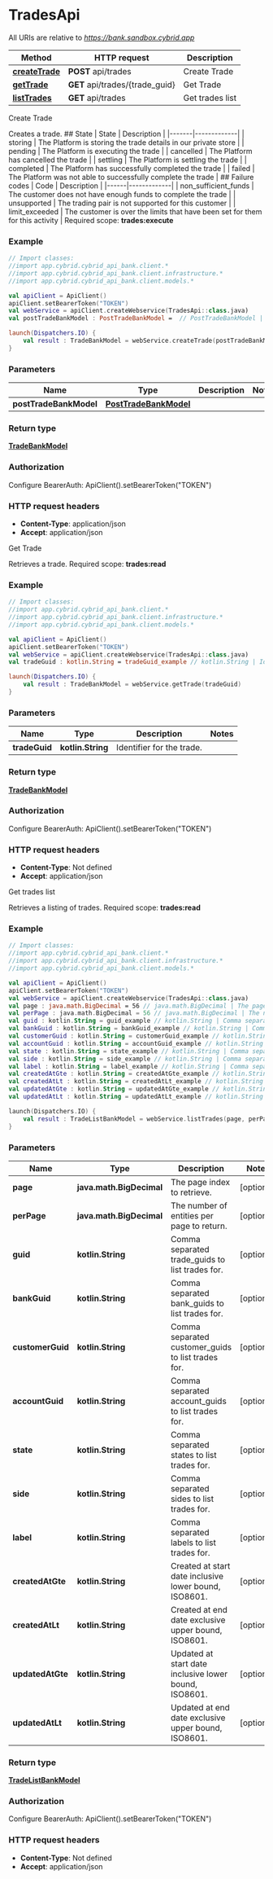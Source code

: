 # TradesApi

All URIs are relative to *https://bank.sandbox.cybrid.app*

Method | HTTP request | Description
------------- | ------------- | -------------
[**createTrade**](TradesApi.md#createTrade) | **POST** api/trades | Create Trade
[**getTrade**](TradesApi.md#getTrade) | **GET** api/trades/{trade_guid} | Get Trade
[**listTrades**](TradesApi.md#listTrades) | **GET** api/trades | Get trades list



Create Trade

Creates a trade.  ## State  | State | Description | |-------|-------------| | storing | The Platform is storing the trade details in our private store | | pending | The Platform is executing the trade | | cancelled | The Platform has cancelled the trade | | settling | The Platform is settling the trade | | completed | The Platform has successfully completed the trade | | failed | The Platform was not able to successfully complete the trade |  ## Failure codes  | Code | Description | |------|-------------| | non_sufficient_funds | The customer does not have enough funds to complete the trade | | unsupported | The trading pair is not supported for this customer | | limit_exceeded | The customer is over the limits that have been set for them for this activity |    Required scope: **trades:execute**

### Example
```kotlin
// Import classes:
//import app.cybrid.cybrid_api_bank.client.*
//import app.cybrid.cybrid_api_bank.client.infrastructure.*
//import app.cybrid.cybrid_api_bank.client.models.*

val apiClient = ApiClient()
apiClient.setBearerToken("TOKEN")
val webService = apiClient.createWebservice(TradesApi::class.java)
val postTradeBankModel : PostTradeBankModel =  // PostTradeBankModel | 

launch(Dispatchers.IO) {
    val result : TradeBankModel = webService.createTrade(postTradeBankModel)
}
```

### Parameters

Name | Type | Description  | Notes
------------- | ------------- | ------------- | -------------
 **postTradeBankModel** | [**PostTradeBankModel**](PostTradeBankModel.md)|  |

### Return type

[**TradeBankModel**](TradeBankModel.md)

### Authorization


Configure BearerAuth:
    ApiClient().setBearerToken("TOKEN")

### HTTP request headers

 - **Content-Type**: application/json
 - **Accept**: application/json


Get Trade

Retrieves a trade.  Required scope: **trades:read**

### Example
```kotlin
// Import classes:
//import app.cybrid.cybrid_api_bank.client.*
//import app.cybrid.cybrid_api_bank.client.infrastructure.*
//import app.cybrid.cybrid_api_bank.client.models.*

val apiClient = ApiClient()
apiClient.setBearerToken("TOKEN")
val webService = apiClient.createWebservice(TradesApi::class.java)
val tradeGuid : kotlin.String = tradeGuid_example // kotlin.String | Identifier for the trade.

launch(Dispatchers.IO) {
    val result : TradeBankModel = webService.getTrade(tradeGuid)
}
```

### Parameters

Name | Type | Description  | Notes
------------- | ------------- | ------------- | -------------
 **tradeGuid** | **kotlin.String**| Identifier for the trade. |

### Return type

[**TradeBankModel**](TradeBankModel.md)

### Authorization


Configure BearerAuth:
    ApiClient().setBearerToken("TOKEN")

### HTTP request headers

 - **Content-Type**: Not defined
 - **Accept**: application/json


Get trades list

Retrieves a listing of trades.  Required scope: **trades:read**

### Example
```kotlin
// Import classes:
//import app.cybrid.cybrid_api_bank.client.*
//import app.cybrid.cybrid_api_bank.client.infrastructure.*
//import app.cybrid.cybrid_api_bank.client.models.*

val apiClient = ApiClient()
apiClient.setBearerToken("TOKEN")
val webService = apiClient.createWebservice(TradesApi::class.java)
val page : java.math.BigDecimal = 56 // java.math.BigDecimal | The page index to retrieve.
val perPage : java.math.BigDecimal = 56 // java.math.BigDecimal | The number of entities per page to return.
val guid : kotlin.String = guid_example // kotlin.String | Comma separated trade_guids to list trades for.
val bankGuid : kotlin.String = bankGuid_example // kotlin.String | Comma separated bank_guids to list trades for.
val customerGuid : kotlin.String = customerGuid_example // kotlin.String | Comma separated customer_guids to list trades for.
val accountGuid : kotlin.String = accountGuid_example // kotlin.String | Comma separated account_guids to list trades for.
val state : kotlin.String = state_example // kotlin.String | Comma separated states to list trades for.
val side : kotlin.String = side_example // kotlin.String | Comma separated sides to list trades for.
val label : kotlin.String = label_example // kotlin.String | Comma separated labels to list trades for.
val createdAtGte : kotlin.String = createdAtGte_example // kotlin.String | Created at start date inclusive lower bound, ISO8601.
val createdAtLt : kotlin.String = createdAtLt_example // kotlin.String | Created at end date exclusive upper bound, ISO8601.
val updatedAtGte : kotlin.String = updatedAtGte_example // kotlin.String | Updated at start date inclusive lower bound, ISO8601.
val updatedAtLt : kotlin.String = updatedAtLt_example // kotlin.String | Updated at end date exclusive upper bound, ISO8601.

launch(Dispatchers.IO) {
    val result : TradeListBankModel = webService.listTrades(page, perPage, guid, bankGuid, customerGuid, accountGuid, state, side, label, createdAtGte, createdAtLt, updatedAtGte, updatedAtLt)
}
```

### Parameters

Name | Type | Description  | Notes
------------- | ------------- | ------------- | -------------
 **page** | **java.math.BigDecimal**| The page index to retrieve. | [optional]
 **perPage** | **java.math.BigDecimal**| The number of entities per page to return. | [optional]
 **guid** | **kotlin.String**| Comma separated trade_guids to list trades for. | [optional]
 **bankGuid** | **kotlin.String**| Comma separated bank_guids to list trades for. | [optional]
 **customerGuid** | **kotlin.String**| Comma separated customer_guids to list trades for. | [optional]
 **accountGuid** | **kotlin.String**| Comma separated account_guids to list trades for. | [optional]
 **state** | **kotlin.String**| Comma separated states to list trades for. | [optional]
 **side** | **kotlin.String**| Comma separated sides to list trades for. | [optional]
 **label** | **kotlin.String**| Comma separated labels to list trades for. | [optional]
 **createdAtGte** | **kotlin.String**| Created at start date inclusive lower bound, ISO8601. | [optional]
 **createdAtLt** | **kotlin.String**| Created at end date exclusive upper bound, ISO8601. | [optional]
 **updatedAtGte** | **kotlin.String**| Updated at start date inclusive lower bound, ISO8601. | [optional]
 **updatedAtLt** | **kotlin.String**| Updated at end date exclusive upper bound, ISO8601. | [optional]

### Return type

[**TradeListBankModel**](TradeListBankModel.md)

### Authorization


Configure BearerAuth:
    ApiClient().setBearerToken("TOKEN")

### HTTP request headers

 - **Content-Type**: Not defined
 - **Accept**: application/json

